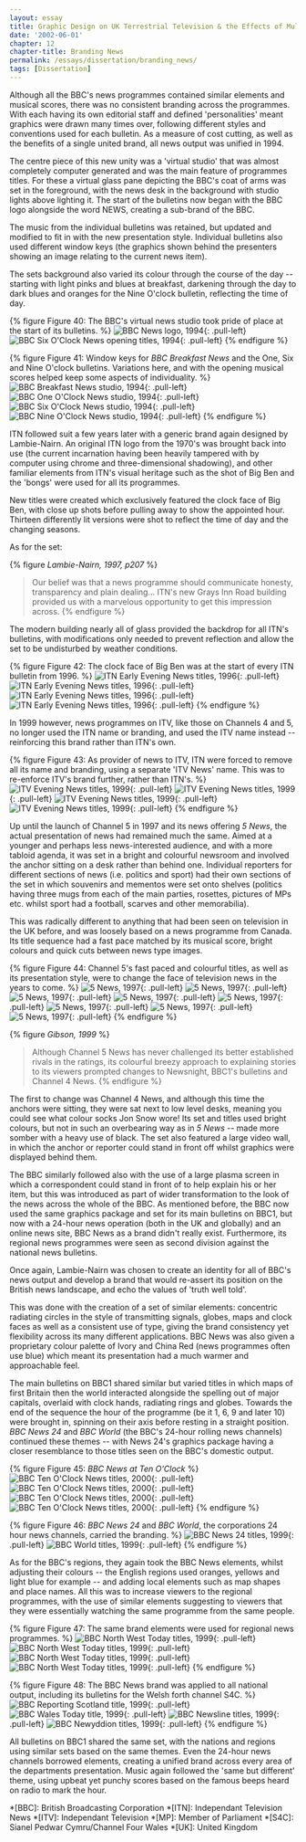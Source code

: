 ```yaml
---
layout: essay
title: Graphic Design on UK Terrestrial Television & the Effects of Multi-Channel Growth
date: '2002-06-01'
chapter: 12
chapter-title: Branding News
permalink: /essays/dissertation/branding_news/
tags: [Dissertation]
---
```

Although all the BBC's news programmes contained similar elements and musical scores, there was no consistent branding across the programmes. With each having its own editorial staff and defined 'personalities' meant graphics were drawn many times over, following different styles and conventions used for each bulletin. As a measure of cost cutting, as well as the benefits of a single united brand, all news output was unified in 1994.

The centre piece of this new unity was a 'virtual studio' that was almost completely computer generated and was the main feature of programmes titles. For these a virtual glass pane depicting the BBC's coat of arms was set in the foreground, with the news desk in the background with studio lights above lighting it. The start of the bulletins now began with the BBC logo alongside the word NEWS, creating a sub-brand of the BBC.

The music from the individual bulletins was retained, but updated and modified to fit in with the new presentation style. Individual bulletins also used different window keys (the graphics shown behind the presenters showing an image relating to the current news item).

The sets background also varied its colour through the course of the day -- starting with light pinks and blues at breakfast, darkening through the day to dark blues and oranges for the Nine O'clock bulletin, reflecting the time of day.

{% figure Figure 40: The BBC's virtual news studio took pride of place at the start of its bulletins. %}
![BBC News logo, 1994](/assets/images/essays/dissertation/figure-40a.png){: .pull-left}
![BBC Six O'Clock News opening titles, 1994](/assets/images/essays/dissertation/figure-40b.png){: .pull-left}
{% endfigure %}

{% figure Figure 41: Window keys for <cite>BBC Breakfast News</cite> and the One, Six and Nine O'clock bulletins. Variations here, and with the opening musical scores helped keep some aspects of individuality. %}
![BBC Breakfast News studio, 1994](/assets/images/essays/dissertation/figure-41a.png){: .pull-left}
![BBC One O'Clock News studio, 1994](/assets/images/essays/dissertation/figure-41b.png){: .pull-left}
![BBC Six O'Clock News studio, 1994](/assets/images/essays/dissertation/figure-41c.png){: .pull-left}
![BBC Nine O'Clock News studio, 1994](/assets/images/essays/dissertation/figure-41d.png){: .pull-left}
{% endfigure %}

ITN followed suit a few years later with a generic brand again designed by Lambie-Nairn. An original ITN logo from the 1970's was brought back into use (the current incarnation having been heavily tampered with by computer using chrome and three-dimensional shadowing), and other familiar elements from ITN's visual heritage such as the shot of Big Ben and the 'bongs' were used for all its programmes.

New titles were created which exclusively featured the clock face of Big Ben, with close up shots before pulling away to show the appointed hour. Thirteen differently lit versions were shot to reflect the time of day and the changing seasons.

As for the set:

{% figure <cite>Lambie-Nairn, 1997, p207</cite> %}
> Our belief was that a news programme should communicate honesty, transparency and plain dealing... ITN's new Grays Inn Road building provided us with a marvelous opportunity to get this impression across.
{% endfigure %}

The modern building nearly all of glass provided the backdrop for all ITN's bulletins, with modifications only needed to prevent reflection and allow the set to be undisturbed by weather conditions.

{% figure Figure 42: The clock face of Big Ben was at the start of every ITN bulletin from 1996. %}
![ITN Early Evening News titles, 1996](/assets/images/essays/dissertation/figure-42a.png){: .pull-left}
![ITN Early Evening News titles, 1996](/assets/images/essays/dissertation/figure-42b.png){: .pull-left}
![ITN Early Evening News titles, 1996](/assets/images/essays/dissertation/figure-42c.png){: .pull-left}
![ITN Early Evening News titles, 1996](/assets/images/essays/dissertation/figure-42d.png){: .pull-left}
{% endfigure %}

In 1999 however, news programmes on ITV, like those on Channels 4 and 5, no longer used the ITN name or branding, and used the ITV name instead -- reinforcing this brand rather than ITN's own.

{% figure Figure 43: As provider of news to ITV, ITN were forced to remove all its name and branding, using a separate 'ITV News' name. This was to re-enforce ITV's brand further, rather than ITN's. %}
![ITV Evening News titles, 1999](/assets/images/essays/dissertation/figure-43a.png){: .pull-left}
![ITV Evening News titles, 1999](/assets/images/essays/dissertation/figure-43b.png){: .pull-left}
![ITV Evening News titles, 1999](/assets/images/essays/dissertation/figure-43c.png){: .pull-left}
![ITV Evening News titles, 1999](/assets/images/essays/dissertation/figure-43d.png){: .pull-left}
{% endfigure %}

Up until the launch of Channel 5 in 1997 and its news offering <cite>5 News</cite>, the actual presentation of news had remained much the same. Aimed at a younger and perhaps less news-interested audience, and with a more tabloid agenda, it was set in a bright and colourful newsroom and involved the anchor sitting on a desk rather than behind one. Individual reporters for different sections of news (i.e. politics and sport) had their own sections of the set in which souvenirs and mementos were set onto shelves (politics having three mugs from each of the main parties, rosettes, pictures of MPs etc. whilst sport had a football, scarves and other memorabilia).

This was radically different to anything that had been seen on television in the UK before, and was loosely based on a news programme from Canada. Its title sequence had a fast pace matched by its musical score, bright colours and quick cuts between news type images.

{% figure Figure 44: Channel 5's fast paced and colourful titles, as well as its presentation style, were to change the face of television news in the years to come. %}
![5 News, 1997](/assets/images/essays/dissertation/figure-44a.png){: .pull-left}
![5 News, 1997](/assets/images/essays/dissertation/figure-44b.png){: .pull-left}
![5 News, 1997](/assets/images/essays/dissertation/figure-44c.png){: .pull-left}
![5 News, 1997](/assets/images/essays/dissertation/figure-44d.png){: .pull-left}
![5 News, 1997](/assets/images/essays/dissertation/figure-44e.png){: .pull-left}
![5 News, 1997](/assets/images/essays/dissertation/figure-44f.png){: .pull-left}
![5 News, 1997](/assets/images/essays/dissertation/figure-44g.png){: .pull-left}
![5 News, 1997](/assets/images/essays/dissertation/figure-44h.png){: .pull-left}
{% endfigure %}

{% figure <cite>Gibson, 1999</cite> %}
  > Although Channel 5 News has never challenged its better established rivals in the ratings, its colourful breezy approach to explaining stories to its viewers prompted changes to Newsnight, BBC1's bulletins and Channel 4 News.
{% endfigure %}

The first to change was Channel 4 News, and although this time the anchors were sitting, they were sat next to low level desks, meaning you could see what colour socks Jon Snow wore! Its set and titles used bright colours, but not in such an overbearing way as in <cite>5 News</cite> -- made more somber with a heavy use of black. The set also featured a large video wall, in which the anchor or reporter could stand in front off whilst graphics were displayed behind them.

The BBC similarly followed also with the use of a large plasma screen in which a correspondent could stand in front of to help explain his or her item, but this was introduced as part of wider transformation to the look of the news across the whole of the BBC. As mentioned before, the BBC now used the same graphics package and set for its main bulletins on BBC1, but now with a 24-hour news operation (both in the UK and globally) and an online news site, BBC News as a brand didn't really exist. Furthermore, its regional news programmes were seen as second division against the national news bulletins.

Once again, Lambie-Nairn was chosen to create an identity for all of BBC's news output and develop a brand that would re-assert its position on the British news landscape, and echo the values of 'truth well told'.

This was done with the creation of a set of similar elements: concentric radiating circles in the style of transmitting signals, globes, maps and clock faces as well as a consistent use of type, giving the brand consistency yet flexibility across its many different applications. BBC News was also given a proprietary colour palette of Ivory and China Red (news programmes often use blue) which meant its presentation had a much warmer and approachable feel.

The main bulletins on BBC1 shared similar but varied titles in which maps of first Britain then the world interacted alongside the spelling out of major capitals, overlaid with clock hands, radiating rings and globes. Towards the end of the sequence the hour of the programme (be it 1, 6, 9 and later 10) were brought in, spinning on their axis before resting in a straight position. <cite>BBC News 24</cite> and <cite>BBC World</cite> (the BBC's 24-hour rolling news channels) continued these themes -- with News 24's graphics package having a closer resemblance to those titles seen on the BBC's domestic output.

{% figure Figure 45: <cite>BBC News at Ten O'Clock</cite> %}
![BBC Ten O'Clock News titles, 2000](/assets/images/essays/dissertation/figure-45a.png){: .pull-left}
![BBC Ten O'Clock News titles, 2000](/assets/images/essays/dissertation/figure-45b.png){: .pull-left}
![BBC Ten O'Clock News titles, 2000](/assets/images/essays/dissertation/figure-45c.png){: .pull-left}
![BBC Ten O'Clock News titles, 2000](/assets/images/essays/dissertation/figure-45d.png){: .pull-left}
{% endfigure %}

{% figure Figure 46: <cite>BBC News 24</cite> and <cite>BBC World</cite>, the corporations 24 hour news channels, carried the branding. %}
![BBC News 24 titles, 1999](/assets/images/essays/dissertation/figure-46a.png){: .pull-left}
![BBC World titles, 1999](/assets/images/essays/dissertation/figure-46b.png){: .pull-left}
{% endfigure %}

As for the BBC's regions, they again took the BBC News elements, whilst adjusting their colours -- the English regions used oranges, yellows and light blue for example -- and adding local elements such as map shapes and place names. All this was to increase viewers to the regional programmes, with the use of similar elements suggesting to viewers that they were essentially watching the same programme from the same people.

{% figure Figure 47: The same brand elements were used for regional news programmes. %}
![BBC North West Today titles, 1999](/assets/images/essays/dissertation/figure-47a.png){: .pull-left}
![BBC North West Today titles, 1999](/assets/images/essays/dissertation/figure-47b.png){: .pull-left}
![BBC North West Today titles, 1999](/assets/images/essays/dissertation/figure-47c.png){: .pull-left}
![BBC North West Today titles, 1999](/assets/images/essays/dissertation/figure-47d.png){: .pull-left}
{% endfigure %}

{% figure Figure 48: The BBC News brand was applied to all national output, including its bulletins for the Welsh forth channel S4C. %}
![BBC Reporting Scotland title, 1999](/assets/images/essays/dissertation/figure-48a.png){: .pull-left}
![BBC Wales Today title, 1999](/assets/images/essays/dissertation/figure-48b.png){: .pull-left}
![BBC Newsline titles, 1999](/assets/images/essays/dissertation/figure-48c.png){: .pull-left}
![BBC Newyddion titles, 1999](/assets/images/essays/dissertation/figure-48d.png){: .pull-left}
{% endfigure %}

All bulletins on BBC1 shared the same set, with the nations and regions using similar sets based on the same themes. Even the 24-hour news channels borrowed elements, creating a unified brand across every area of the departments presentation. Music again followed the 'same but different' theme, using upbeat yet punchy scores based on the famous beeps heard on radio to mark the hour.

*[BBC]: British Broadcasting Corporation
*[ITN]: Independant Television News
*[ITV]: Independant Television
*[MP]: Member of Parliament
*[S4C]: Sianel Pedwar Cymru/Channel Four Wales
*[UK]: United Kingdom